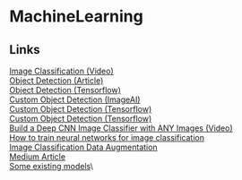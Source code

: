 # MachineLearning

## Links
[Image Classification (Video)](https://www.youtube.com/watch?v=t0EzVCvQjGE)\
[Object Detection (Article)](https://intspirit.medium.com/neural-networks-the-best-open-source-library-for-object-detection-classification-ad99bcc073a9)\
[Object Detection (Tensorflow)](https://www.tensorflow.org/hub/tutorials/object_detection)\
[Custom Object Detection (ImageAI)](https://imageai.readthedocs.io/en/latest/customdetection/index.html)\
[Custom Object Detection (Tensorflow)](https://medium.com/@doleron/building-your-own-object-detector-from-scratch-with-tensorflow-bfeadfaddad8)\
[Custom Object Detection (Tensorflow)](https://python.plainenglish.io/building-a-custom-object-detection-model-with-tensorflow-9c222f36a76b)\
[Build a Deep CNN Image Classifier with ANY Images (Video)](https://www.youtube.com/watch?v=jztwpsIzEGc)\
[How to train neural networks for image classification](https://sandy-lee.medium.com/how-to-train-neural-networks-for-image-classification-part-1-21327fe1cc1)\
[Image Classification Data Augmentation](https://medium.com/@ilaslanduzgun/image-classification-with-tensorflow-a361c7b1eb05)\
[Medium Article](https://medium.com/@nghihuynh_37300/convolutional-neural-networks-for-image-recognition-7148a19f981f)\
[Some existing models](https://cnvrg.io/cnn-tensorflow)\
